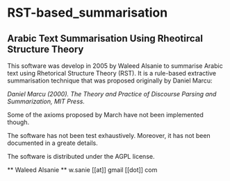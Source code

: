 # RST-based_summarisation
## Arabic Text Summarisation Using Rheotircal Structure Theory

This software was develop in 2005 by Waleed Alsanie to summarise Arabic text using Rhetorical Structure Theory (RST). It is a rule-based extractive summarisation technique that was proposed originally by Daniel Marcu:

*Daniel Marcu (2000). The Theory and Practice of Discourse Parsing and Summarization, MIT Press.*

Some of the axioms proposed by March have not been implemented though. 

The software has not been test exhaustively. Moreover, it has not been documented in a greate details.  

The software is distributed under the AGPL license.

** Waleed Alsanie **
w.sanie [[at]] gmail [[dot]] com
